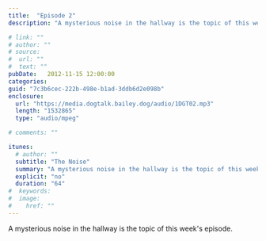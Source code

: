 ```yaml
---
title:  "Episode 2"
description: "A mysterious noise in the hallway is the topic of this week's episode."

# link: ""
# author: ""
# source:
#  url: ""
#  text: ""
pubDate:   2012-11-15 12:00:00
categories:
guid: "7c3b6cec-222b-498e-b1ad-3ddb6d2e098b"
enclosure:
  url: "https://media.dogtalk.bailey.dog/audio/1DGT02.mp3"
  length: "1532865"
  type: "audio/mpeg"

# comments: ""

itunes:
  # author: ""
  subtitle: "The Noise"
  summary: "A mysterious noise in the hallway is the topic of this week's episode."
  explicit: "no"
  duration: "64"
#  keywords:
#  image:
#    href: ""
---
```


<p>A mysterious noise in the hallway is the topic of this week's episode.</p>
